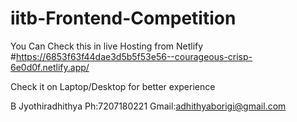 # iitb-Frontend-Competition

You Can Check this in live Hosting from Netlify 
#https://6853f63f44dae3d5b5f53e56--courageous-crisp-6e0d0f.netlify.app/


Check it on Laptop/Desktop for better experience 

B Jyothiradhithya
Ph:7207180221
Gmail:adhithyaborigi@gmail.com
